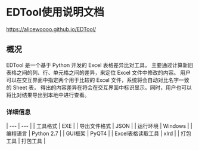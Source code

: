 # EDTool使用说明文档
https://alicewoooo.github.io/EDTool/

## 概况
EDTool 是一个基于 Python 开发的 Excel 表格差异比对工具， 主要通过计算新旧表格之间的列、行、单元格之间的差异，来定位 Excel 文件中修改的内容。 用户可以在交互界面中指定两个用于比较的 Excel 文件，系统将会自动对比名字一致的 Sheet 表， 得出的内容差异在将会在交互界面中标识显示。同时，用户也可以将比对结果导出到本地中进行查看。
### 详细信息
| --- | --- |
| 工具格式          | EXE         |
| 导出文件格式      | JSON        |
| 运行环境          | Windows    |
| 编程语言          | Python 2.7 |
| GUI框架          | PyQT4       |
| Excel表格读取工具 | xlrd       |
| 打包工具         | 打包工具     |
